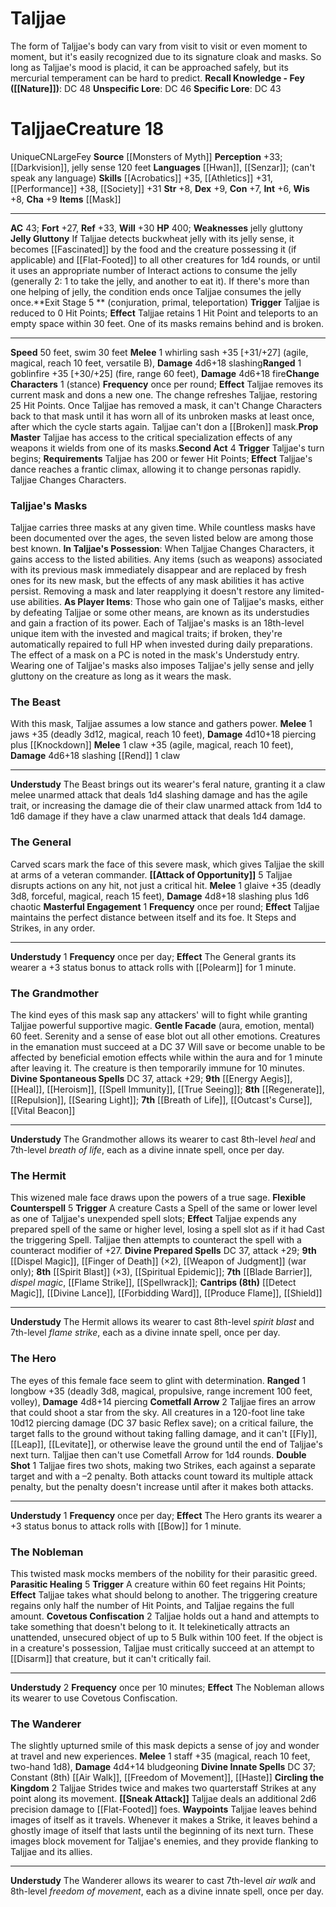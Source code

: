 ﻿---
ac: '43'
alignment: CN
all_resistance: null
burrow_speed: null
charisma: '+9'
climb_speed: null
constitution: '+7'
creature_ability:
- Change Characters
- Exit Stage
- Jelly Gluttony
- Prop Master
- Second Act
creature_family: null
description: 'The form of Taljjae''s body can vary from visit to visit or even moment
  to moment, but it''s easily recognized due to its signature cloak and masks. So
  long as Taljjae''s mood is placid, it can be approached safely, but its mercurial
  temperament can be hard to predict.<br/><br/><b><u>Recall Knowledge - Fey</u> (
  [[DATABASE/skill/Nature|Nature]] )</b>: DC 48<br/><b><u>Unspecific Lore</u></b>:
  DC 46<br/><b><u>Specific Lore</u></b>: DC 43'
dexterity: '+9'
element: null
fly_speed: null
fortitude: '+27'
hardness: null
hp: '400'
id: '1740'
immunity: null
intelligence: '+6'
land_speed: '50'
language:
- '[[DATABASE/language/Hwan|Hwan]]'
- '[[DATABASE/language/Senzar|Senzar]] ; (can''t speak any language)'
level: '18'
max_speed: '50'
name: Taljjae
perception: '+33'
rarity: Unique
reflex: '+33'
resistance: null
rus_type_level: null
school: null
sense:
- '[[DATABASE/monsterability/Darkvision|darkvision]]'
- jelly sense 120 feet
size: Large
skill:
- '[[DATABASE/skill/Acrobatics|Acrobatics]] +35'
- '[[DATABASE/skill/Athletics|Athletics]] +31'
- '[[DATABASE/skill/Performance|Performance]] +38'
- '[[DATABASE/skill/Society|Society]] +31'
source: '[[DATABASE/source/Monsters of Myth|Monsters of Myth]]'
speed:
- 50 feet
- swim 30 feet
spell: null
strength: '+8'
strength_req: '8'
strongest_save:
- Reflex
swim_speed: '30'
trait:
- '[[DATABASE/trait/Fey|Fey]]'
- '[[DATABASE/trait/Unique|Unique]]'
type: Creature
vision: Darkvision
weakest_save:
- Fortitude
weakness:
- jelly gluttony
will: '+30'
wisdom: '+8'

---
# Taljjae

The form of Taljjae's body can vary from visit to visit or even moment to moment, but it's easily recognized due to its signature cloak and masks. So long as Taljjae's mood is placid, it can be approached safely, but its mercurial temperament can be hard to predict.
**Recall Knowledge - Fey ([[Nature]])**: DC 48
**Unspecific Lore**: DC 46
**Specific Lore**: DC 43

# Taljjae<span class="item-type">Creature 18</span>

<span class="trait-unique item-trait">Unique</span><span class="trait-alignment item-trait">CN</span><span class="trait-size item-trait">Large</span><span class="item-trait">Fey</span>
**Source** [[Monsters of Myth]]
**Perception** +33; [[Darkvision]], jelly sense 120 feet
**Languages** [[Hwan]], [[Senzar]]; (can't speak any language)
**Skills** [[Acrobatics]] +35, [[Athletics]] +31, [[Performance]] +38, [[Society]] +31
**Str** +8, **Dex** +9, **Con** +7, **Int** +6, **Wis** +8, **Cha** +9
**Items** [[Mask]]

---
**AC** 43; **Fort** +27, **Ref** +33, **Will** +30
**HP** 400; **Weaknesses** jelly gluttony
<span class="in-box-ability">**Jelly Gluttony** If Taljjae detects buckwheat jelly with its jelly sense, it becomes [[Fascinated]] by the food and the creature possessing it (if applicable) and [[Flat-Footed]] to all other creatures for 1d4 rounds, or until it uses an appropriate number of Interact actions to consume the jelly (generally 2: 1 to take the jelly, and another to eat it). If there's more than one helping of jelly, the condition ends once Taljjae consumes the jelly once.</span><span class="in-box-ability">**Exit Stage <span class="action-icon">5</span> ** (conjuration, primal, teleportation) **Trigger** Taljjae is reduced to 0 Hit Points; **Effect** Taljjae retains 1 Hit Point and teleports to an empty space within 30 feet. One of its masks remains behind and is broken.</span>

---
**Speed** 50 feet, swim 30 feet
<span class="in-box-ability">**Melee** <span class="action-icon">1</span> whirling sash +35 [+31/+27] (agile, magical, reach 10 feet, versatile B), **Damage** 4d6+18 slashing</span><span class="in-box-ability">**Ranged** <span class="action-icon">1</span> goblinfire +35 [+30/+25] (fire, range 60 feet), **Damage** 4d6+18 fire</span><span class="in-box-ability">**Change Characters** <span class="action-icon">1</span> (stance) **Frequency** once per round; **Effect** Taljjae removes its current mask and dons a new one. The change refreshes Taljjae, restoring 25 Hit Points. Once Taljjae has removed a mask, it can't Change Characters back to that mask until it has worn all of its unbroken masks at least once, after which the cycle starts again. Taljjae can't don a [[Broken]] mask.</span><span class="in-box-ability">**Prop Master** Taljjae has access to the critical specialization effects of any weapons it wields from one of its masks.</span><span class="in-box-ability">**Second Act** <span class="action-icon">4</span> **Trigger** Taljjae's turn begins; **Requirements** Taljjae has 200 or fewer Hit Points; **Effect** Taljjae's dance reaches a frantic climax, allowing it to change personas rapidly. Taljjae Changes Characters.</span>

### Taljjae's Masks

Taljjae carries three masks at any given time. While countless masks have been documented over the ages, the seven listed below are among those best known.
 **In Taljjae's Possession**: When Taljjae Changes Characters, it gains access to the listed abilities. Any items (such as weapons) associated with its previous mask immediately disappear and are replaced by fresh ones for its new mask, but the effects of any mask abilities it has active persist. Removing a mask and later reapplying it doesn't restore any limited-use abilities.
 **As Player Items**: Those who gain one of Taljjae's masks, either by defeating Taljjae or some other means, are known as its understudies and gain a fraction of its power. Each of Taljjae's masks is an 18th-level unique item with the invested and magical traits; if broken, they're automatically repaired to full HP when invested during daily preparations. The effect of a mask on a PC is noted in the mask's Understudy entry. Wearing one of Taljjae's masks also imposes Taljjae's jelly sense and jelly gluttony on the creature as long as it wears the mask.

### The Beast

With this mask, Taljjae assumes a low stance and gathers power.
 **Melee** <span class="action-icon">1</span> jaws +35 (deadly 3d12, magical, reach 10 feet), **Damage** 4d10+18 piercing plus [[Knockdown]]
 **Melee** <span class="action-icon">1</span> claw +35 (agile, magical, reach 10 feet), **Damage** 4d6+18 slashing
 [[Rend]] <span class="action-icon">1</span> claw

---

**Understudy** The Beast brings out its wearer's feral nature, granting it a claw melee unarmed attack that deals 1d4 slashing damage and has the agile trait, or increasing the damage die of their claw unarmed attack from 1d4 to 1d6 damage if they have a claw unarmed attack that deals 1d4 damage.

### The General

Carved scars mark the face of this severe mask, which gives Taljjae the skill at arms of a veteran commander.
 **[[Attack of Opportunity]]** <span class="action-icon">5</span> Taljjae disrupts actions on any hit, not just a critical hit.
 **Melee** <span class="action-icon">1</span> glaive +35 (deadly 3d8, forceful, magical, reach 15 feet), **Damage** 4d8+18 slashing plus 1d6 chaotic
 **Masterful Engagement** <span class="action-icon">1</span> **Frequency** once per round; **Effect** Taljjae maintains the perfect distance between itself and its foe. It Steps and Strikes, in any order.

---

**Understudy** <span class="action-icon">1</span> **Frequency** once per day; **Effect** The General grants its wearer a +3 status bonus to attack rolls with [[Polearm]] for 1 minute.

### The Grandmother

The kind eyes of this mask sap any attackers' will to fight while granting Taljjae powerful supportive magic.
 **Gentle Facade** (aura, emotion, mental) 60 feet. Serenity and a sense of ease blot out all other emotions. Creatures in the emanation must succeed at a DC 37 Will save or become unable to be affected by beneficial emotion effects while within the aura and for 1 minute after leaving it. The creature is then temporarily immune for 10 minutes.
 **Divine Spontaneous Spells** DC 37, attack +29; **9th** [[Energy Aegis]], [[Heal]], [[Heroism]], [[Spell Immunity]], [[True Seeing]]; **8th** [[Regenerate]], [[Repulsion]], [[Searing Light]]; **7th** [[Breath of Life]], [[Outcast's Curse]], [[Vital Beacon]]

---

**Understudy** The Grandmother allows its wearer to cast 8th-level _heal_ and 7th-level _breath of life_, each as a divine innate spell, once per day.

### The Hermit

This wizened male face draws upon the powers of a true sage.
 **Flexible Counterspell** <span class="action-icon">5</span> **Trigger** A creature Casts a Spell of the same or lower level as one of Taljjae's unexpended spell slots; **Effect** Taljjae expends any prepared spell of the same or higher level, losing a spell slot as if it had Cast the triggering Spell. Taljjae then attempts to counteract the spell with a counteract modifier of +27. **Divine Prepared Spells** DC 37, attack +29; **9th** [[Dispel Magic]], [[Finger of Death]] (×2), [[Weapon of Judgment]] (war only); **8th** [[Spirit Blast]] (×3), [[Spiritual Epidemic]]; **7th** [[Blade Barrier]], _dispel magic_, [[Flame Strike]], [[Spellwrack]]; **Cantrips (8th)** [[Detect Magic]], [[Divine Lance]], [[Forbidding Ward]], [[Produce Flame]], [[Shield]]

---

**Understudy** The Hermit allows its wearer to cast 8th-level _spirit blast_ and 7th-level _flame strike_, each as a divine innate spell, once per day.

### The Hero

The eyes of this female face seem to glint with determination.
 **Ranged** <span class="action-icon">1</span> longbow +35 (deadly 3d8, magical, propulsive, range increment 100 feet, volley), **Damage** 4d8+14 piercing
 **Cometfall Arrow** <span class="action-icon">2</span> Taljjae fires an arrow that could shoot a star from the sky. All creatures in a 120-foot line take 10d12 piercing damage (DC 37 basic Reflex save); on a critical failure, the target falls to the ground without taking falling damage, and it can't [[Fly]], [[Leap]], [[Levitate]], or otherwise leave the ground until the end of Taljjae's next turn. Taljjae then can't use Cometfall Arrow for 1d4 rounds.
 **Double Shot** <span class="action-icon">1</span> Taljjae fires two shots, making two Strikes, each against a separate target and with a –2 penalty. Both attacks count toward its multiple attack penalty, but the penalty doesn't increase until after it makes both attacks.

---

**Understudy** <span class="action-icon">1</span> **Frequency** once per day; **Effect** The Hero grants its wearer a +3 status bonus to attack rolls with [[Bow]] for 1 minute.

### The Nobleman

This twisted mask mocks members of the nobility for their parasitic greed.
 **Parasitic Healing** <span class="action-icon">5</span> **Trigger** A creature within 60 feet regains Hit Points; **Effect** Taljjae takes what should belong to another. The triggering creature regains only half the number of Hit Points, and Taljjae regains the full amount.
 **Covetous Confiscation** <span class="action-icon">2</span> Taljjae holds out a hand and attempts to take something that doesn't belong to it. It telekinetically attracts an unattended, unsecured object of up to 5 Bulk within 100 feet. If the object is in a creature's possession, Taljjae must critically succeed at an attempt to [[Disarm]] that creature, but it can't critically fail.

---

**Understudy** <span class="action-icon">2</span> **Frequency** once per 10 minutes; **Effect** The Nobleman allows its wearer to use Covetous Confiscation.

### The Wanderer

The slightly upturned smile of this mask depicts a sense of joy and wonder at travel and new experiences.
 **Melee** <span class="action-icon">1</span> staff +35 (magical, reach 10 feet, two-hand 1d8), **Damage** 4d4+14 bludgeoning
 **Divine Innate Spells** DC 37; Constant (8th) [[Air Walk]], [[Freedom of Movement]], [[Haste]]
 **Circling the Kingdom** <span class="action-icon">2</span> Taljjae Strides twice and makes two quarterstaff Strikes at any point along its movement.
 **[[Sneak Attack]]** Taljjae deals an additional 2d6 precision damage to [[Flat-Footed]] foes.
 **Waypoints** Taljjae leaves behind images of itself as it travels. Whenever it makes a Strike, it leaves behind a ghostly image of itself that lasts until the beginning of its next turn. These images block movement for Taljjae's enemies, and they provide flanking to Taljjae and its allies.

---

**Understudy** The Wanderer allows its wearer to cast 7th-level _air walk_ and 8th-level _freedom of movement_, each as a divine innate spell, once per day.